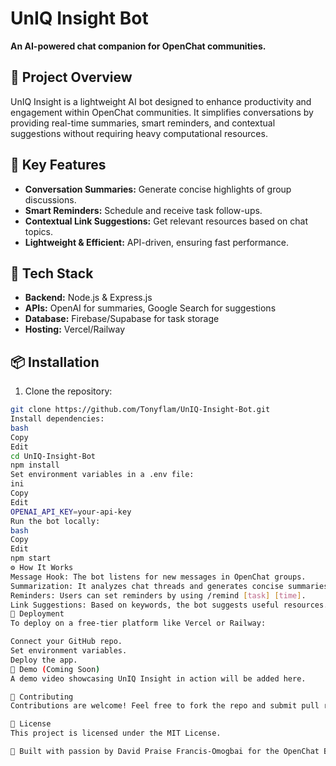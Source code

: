 
# UnIQ Insight Bot  
**An AI-powered chat companion for OpenChat communities.**  

## 🚀 Project Overview  
UnIQ Insight is a lightweight AI bot designed to enhance productivity and engagement within OpenChat communities. It simplifies conversations by providing real-time summaries, smart reminders, and contextual suggestions without requiring heavy computational resources.  

## 🌟 Key Features  
- **Conversation Summaries:** Generate concise highlights of group discussions.  
- **Smart Reminders:** Schedule and receive task follow-ups.  
- **Contextual Link Suggestions:** Get relevant resources based on chat topics.  
- **Lightweight & Efficient:** API-driven, ensuring fast performance.  

## 🔧 Tech Stack  
- **Backend:** Node.js & Express.js  
- **APIs:** OpenAI for summaries, Google Search for suggestions  
- **Database:** Firebase/Supabase for task storage  
- **Hosting:** Vercel/Railway  

## 📦 Installation  
1. Clone the repository:  
```bash
git clone https://github.com/Tonyflam/UnIQ-Insight-Bot.git
Install dependencies:
bash
Copy
Edit
cd UnIQ-Insight-Bot  
npm install  
Set environment variables in a .env file:
ini
Copy
Edit
OPENAI_API_KEY=your-api-key  
Run the bot locally:
bash
Copy
Edit
npm start  
⚙️ How It Works
Message Hook: The bot listens for new messages in OpenChat groups.
Summarization: It analyzes chat threads and generates concise summaries.
Reminders: Users can set reminders by using /remind [task] [time].
Link Suggestions: Based on keywords, the bot suggests useful resources.
🚀 Deployment
To deploy on a free-tier platform like Vercel or Railway:

Connect your GitHub repo.
Set environment variables.
Deploy the app.
🎥 Demo (Coming Soon)
A demo video showcasing UnIQ Insight in action will be added here.

🤝 Contributing
Contributions are welcome! Feel free to fork the repo and submit pull requests.

📄 License
This project is licensed under the MIT License.

💬 Built with passion by David Praise Francis-Omogbai for the OpenChat Botathon 2025.
